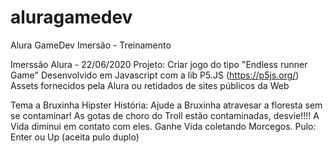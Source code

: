 # aluragamedev
Alura GameDev Imersão - Treinamento

Imerssão Alura - 22/06/2020
Projeto: Criar jogo do tipo "Endless runner Game"
Desenvolvido em Javascript com a lib P5.JS (https://p5js.org/)
Assets fornecidos pela Alura ou retidados de sites públicos da Web

Tema a Bruxinha Hipster
História: Ajude a Bruxinha atravesar a floresta sem se contaminar!
        As gotas de choro do Troll estão contaminadas, desvie!!!!
        A Vida diminui em contato com eles.
        Ganhe Vida coletando Morcegos.
        Pulo: Enter ou Up (aceita pulo duplo)
